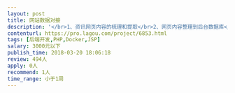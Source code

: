 ```yaml
---                
layout: post       
title: 网站数据对接           
description: '</br>1、资讯网页内容的梳理和提取</br>2、网页内容整理到后台数据库</br>3、网页内容实时可以获取</br>4、数据库在我方服务器上</br>'     
contenturl: https://pro.lagou.com/project/6853.html      
tags: [后端开发,PHP,Docker,JSP]            
salary: 3000元以下          
publish_time: 2018-03-20 18:06:18         
review: 494人                   
apply: 0人                   
recommend: 1人                   
time_range: 小于1周              
---                 
```

